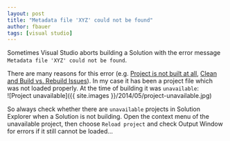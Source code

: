 ```yaml
---
layout: post
title: "Metadata file 'XYZ' could not be found"
author: fbauer
tags: [visual studio]
---
```


Sometimes Visual Studio aborts building a Solution with the error message  
`Metadata file 'XYZ' could not be found`.
<!--break-->

There are many reasons for this error (e.g. [Project is not built at all](http://stackoverflow.com/a/17723774), [Clean and Build vs. Rebuild Issues](http://stackoverflow.com/a/20692783)). In my case it has been a project file which was not loaded properly. At the time of building it was `unavailable`:  
![Project unavailable]({{ site.images }}/2014/05/project-unavailable.jpg)

So always check whether there are `unavailable` projects in Solution Explorer when a Solution is not building. Open the context menu of the unavailable project, then choose `Reload project` and check Output Window for errors if it still cannot be loaded...
